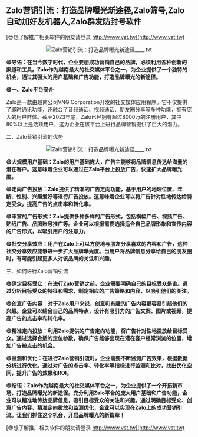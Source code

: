 ## **Zalo营销引流：打造品牌曝光新途径,Zalo筛号,Zalo自动加好友机器人,Zalo群发防封号软件**

[😍想了解推广相关软件的朋友请登录 http://www.vst.tw](http://www.vst.tw)

 <center><img src="https://vst.tw/MP4/tuiguang/png/4.png" alt="Zalo营销引流：打造品牌曝光新途径____.txt"></center>

**😄导语：在当今数字时代，企业要想成功营销自己的品牌，必须利用各种创新的渠道和工具。Zalo作为越南最大的社交媒体平台之一，为企业提供了一个独特的机会，通过其强大的用户基础和广告功能，打造品牌曝光的新途径。**

**😄一、Zalo平台简介**

Zalo是一款由越南公司VNG Corporation开发的社交媒体应用程序。它不仅提供了即时通讯功能，还融合了音频通话、视频通话、朋友圈分享等多种功能，拥有庞大的用户群体。截至2023年底，Zalo已经拥有超过8000万的注册用户，其中80%以上是活跃用户，这为企业在该平台上进行品牌营销提供了巨大的潜力。

二、Zalo营销引流的优势

 <center><img src="https://vst.tw/MP4/tuiguang/png/2.png" alt="Zalo营销引流：打造品牌曝光新途径____.txt"></center>

**😄大规模用户基础：Zalo的用户基础庞大，广告主能够将品牌信息传达给海量的潜在客户。这意味着企业可以通过在Zalo平台上投放广告，快速扩大品牌曝光度。**

**😄定向广告投放：Zalo提供了精准的广告定向功能，基于用户的地理位置、年龄、性别、兴趣爱好等进行广告投放。这意味着企业可以将广告针对性地传达给特定受众，提高广告的点击率和转化率。**

**😄丰富的广告形式：Zalo提供多种多样的广告形式，包括横幅广告、视频广告、贴纸广告、品牌账号推广等。企业可以根据需要选择适合自己品牌形象和宣传内容的广告形式，以吸引用户的注意力。**

**😄社交分享效应：用户在Zalo上可以方便地与朋友分享喜欢的内容和广告，这种社交分享效应能够进一步扩大品牌曝光度。当用户将品牌信息分享给自己的朋友圈时，有可能引起更多人对该品牌的关注和兴趣。**

三、如何进行Zalo营销引流

**😄确定目标受众：在进行Zalo营销之前，企业需要明确自己的目标受众是谁。通过分析目标受众的特征和需求，制定相应的广告策略和内容，以吸引他们的关注。**

**😄创意广告内容：对于Zalo用户来说，创意和有趣的广告内容更容易引起他们的兴趣。企业可以结合自己的品牌特点，设计有吸引力的广告文案、图片或视频，提高广告的点击率和转化率。**

**😄精准定向投放：利用Zalo提供的广告定向功能，将广告针对性地投放给目标受众。通过选择合适的定位参数，确保广告能够出现在潜在客户经常浏览的位置，增加广告被点击的机会。**

**😄监测和优化：在进行Zalo营销引流时，企业需要不断监测广告效果，根据数据分析进行优化。通过对广告的点击率、转化率等指标进行监测和比对，找出优化空间，提升广告的效果和ROI。**

**😄结语：Zalo作为越南最大的社交媒体平台之一，为企业提供了一个开拓新市场、打造品牌曝光的新途径。充分利用Zalo平台的庞大用户基础和广告功能，企业可以精准地传达品牌信息，吸引目标受众的关注和兴趣。通过明确目标受众、创意广告内容、精准定向投放和监测优化，企业可以实现在Zalo上的成功营销引流。让我们抓住这个机会，开启品牌曝光的新篇章！**

[😍想了解推广相关软件的朋友请登录 http://www.vst.tw](http://www.vst.tw)



